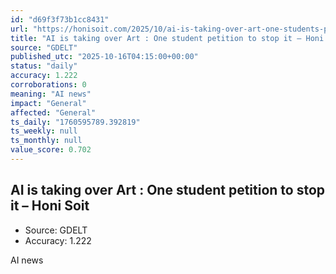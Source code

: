 ```yaml
---
id: "d69f3f73b1cc8431"
url: "https://honisoit.com/2025/10/ai-is-taking-over-art-one-students-petition-to-stop-it/"
title: "AI is taking over Art : One student petition to stop it – Honi Soit"
source: "GDELT"
published_utc: "2025-10-16T04:15:00+00:00"
status: "daily"
accuracy: 1.222
corroborations: 0
meaning: "AI news"
impact: "General"
affected: "General"
ts_daily: "1760595789.392819"
ts_weekly: null
ts_monthly: null
value_score: 0.702
---
```

## AI is taking over Art : One student petition to stop it – Honi Soit

- Source: GDELT
- Accuracy: 1.222

AI news
